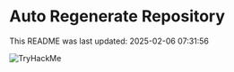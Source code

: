 # Auto Regenerate Repository

This README was last updated: 2025-02-06 07:31:56

 ![TryHackMe](https://tryhackme.com/badge/533634)